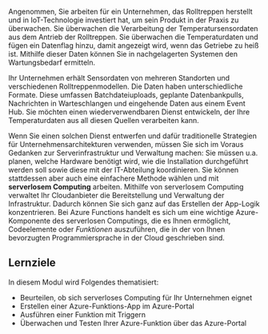Angenommen, Sie arbeiten für ein Unternehmen, das Rolltreppen herstellt und in IoT-Technologie investiert hat, um sein Produkt in der Praxis zu überwachen. Sie überwachen die Verarbeitung der Temperatursensordaten aus dem Antrieb der Rolltreppen. Sie überwachen die Temperaturdaten und fügen ein Datenflag hinzu, damit angezeigt wird, wenn das Getriebe zu heiß ist. Mithilfe dieser Daten können Sie in nachgelagerten Systemen den Wartungsbedarf ermitteln.

Ihr Unternehmen erhält Sensordaten von mehreren Standorten und verschiedenen Rolltreppenmodellen. Die Daten haben unterschiedliche Formate. Diese umfassen Batchdateiuploads, geplante Datenbankpulls, Nachrichten in Warteschlangen und eingehende Daten aus einem Event Hub. Sie möchten einen wiederverwendbaren Dienst entwickeln, der Ihre Temperaturdaten aus all diesen Quellen verarbeiten kann.

Wenn Sie einen solchen Dienst entwerfen und dafür traditionelle Strategien für Unternehmensarchitekturen verwenden, müssen Sie sich im Voraus Gedanken zur Serverinfrastruktur und Verwaltung machen: Sie müssen u.a. planen, welche Hardware benötigt wird, wie die Installation durchgeführt werden soll sowie diese mit der IT-Abteilung koordinieren. Sie können stattdessen aber auch eine einfachere Methode wählen und mit **serverlosem Computing** arbeiten. Mithilfe von serverlosem Computing verwaltet Ihr Cloudanbieter die Bereitstellung und Verwaltung der Infrastruktur. Dadurch können Sie sich ganz auf das Erstellen der App-Logik konzentrieren. Bei Azure Functions handelt es sich um eine wichtige Azure-Komponente des serverlosen Computings, die es Ihnen ermöglicht, Codeelemente oder *Funktionen* auszuführen, die in der von Ihnen bevorzugten Programmiersprache in der Cloud geschrieben sind.

## <a name="learning-objectives"></a>Lernziele
In diesem Modul wird Folgendes thematisiert:

- Beurteilen, ob sich serverloses Computing für Ihr Unternehmen eignet
- Erstellen einer Azure-Funktions-App im Azure-Portal
- Ausführen einer Funktion mit Triggern
- Überwachen und Testen Ihrer Azure-Funktion über das Azure-Portal
